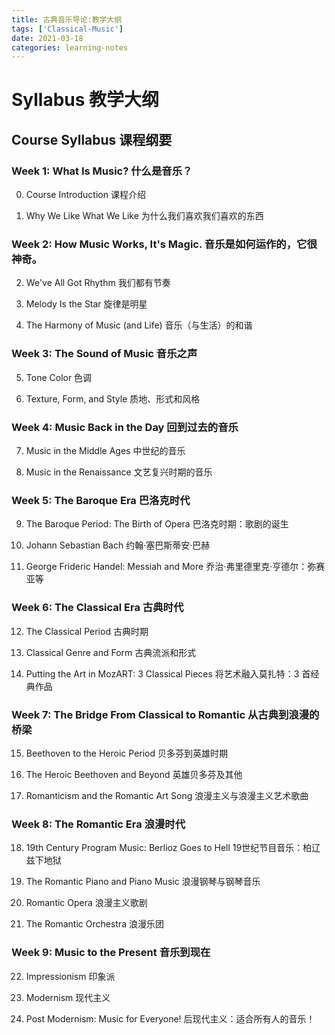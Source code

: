 ```yaml
---
title: 古典音乐导论:教学大纲
tags: ['Classical-Music']
date: 2021-03-18
categories: learning-notes
---
```


# Syllabus 教学大纲

## Course Syllabus 课程纲要

### Week 1: What Is Music? 什么是音乐？

0. Course Introduction 课程介绍

1. Why We Like What We Like 为什么我们喜欢我们喜欢的东西


### Week 2: How Music Works, It's Magic. 音乐是如何运作的，它很神奇。

2. We've All Got Rhythm 我们都有节奏
 
3. Melody Is the Star 旋律是明星

4. The Harmony of Music (and Life) 音乐（与生活）的和谐

### Week 3: The Sound of Music 音乐之声

5. Tone Color 色调

6. Texture, Form, and Style 质地、形式和风格

### Week 4: Music Back in the Day 回到过去的音乐

7.  Music in the Middle Ages 中世纪的音乐

8.  Music in the Renaissance 文艺复兴时期的音乐

### Week 5: The Baroque Era  巴洛克时代

9.  The Baroque Period: The Birth of Opera 巴洛克时期：歌剧的诞生
 
10.  Johann Sebastian Bach 约翰·塞巴斯蒂安·巴赫 

11.  George Frideric Handel: Messiah and More 乔治·弗里德里克·亨德尔：弥赛亚等

### Week 6: The Classical Era 古典时代

12.  The Classical Period 古典时期

13. Classical Genre and Form 古典流派和形式

14.  Putting the Art in MozART: 3 Classical Pieces 将艺术融入莫扎特：3 首经典作品

### Week 7: The Bridge From Classical to Romantic 从古典到浪漫的桥梁

15.  Beethoven to the Heroic Period 贝多芬到英雄时期

16. The Heroic Beethoven and Beyond 英雄贝多芬及其他

17.  Romanticism and the Romantic Art Song 浪漫主义与浪漫主义艺术歌曲

### Week 8: The Romantic Era 浪漫时代

18. 19th Century Program Music: Berlioz Goes to Hell 19世纪节目音乐：柏辽兹下地狱

19.  The Romantic Piano and Piano Music 浪漫钢琴与钢琴音乐

20.  Romantic Opera 浪漫主义歌剧

21. The Romantic Orchestra 浪漫乐团

### Week 9: Music to the Present 音乐到现在

22. Impressionism 印象派

23. Modernism 现代主义

24. Post Modernism: Music for Everyone! 后现代主义：适合所有人的音乐！